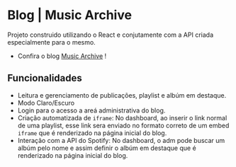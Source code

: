 # Blog | Music Archive

Projeto construido utilizando o React e conjutamente com a API criada especialmente para o mesmo.

- Confira o blog [Music Archive](https://music-archive-blog.vercel.app) !

## Funcionalidades
- Leitura e gerenciamento de publicações, playlist e albúm em destaque.
- Modo Claro/Escuro
- Login para o acesso a areá administrativa do blog.
- Criação automatizada de `iframe`: No dashboard, ao inserir o link normal de uma playlist, esse link sera enviado no formato correto de um embed `iframe` que é renderizado na página inicial do blog.
- Interação com a API do Spotify: No dashboard, o adm pode buscar um albúm pelo nome e assim definir o albúm em destaque que é renderizado na página inicial do blog.


